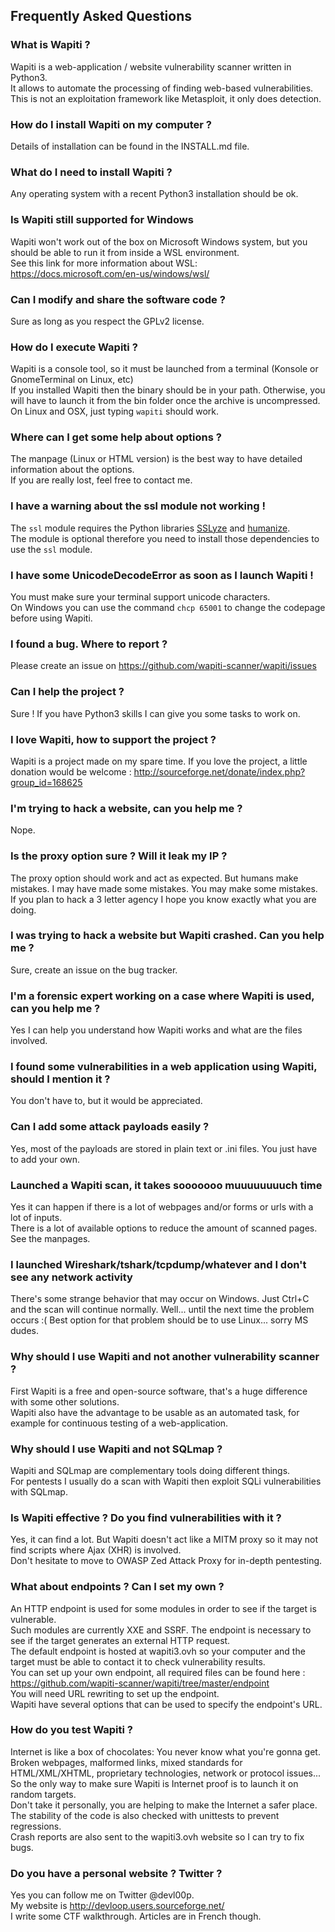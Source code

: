 ## Frequently Asked Questions ##

### What is Wapiti ? ###

Wapiti is a web-application / website vulnerability scanner written in Python3.  
It allows to automate the processing of finding web-based vulnerabilities.  
This is not an exploitation framework like Metasploit, it only does detection.

### How do I install Wapiti on my computer ? ###

Details of installation can be found in the INSTALL.md file.

### What do I need to install Wapiti ? ###

Any operating system with a recent Python3 installation should be ok.

### Is Wapiti still supported for Windows ###

Wapiti won't work out of the box on Microsoft Windows system, but you should be able to run it from inside a WSL environment.  
See this link for more information about WSL: https://docs.microsoft.com/en-us/windows/wsl/

### Can I modify and share the software code ? ###

Sure as long as you respect the GPLv2 license.

### How do I execute Wapiti ? ###

Wapiti is a console tool, so it must be launched from a terminal (Konsole or GnomeTerminal on Linux, etc)  
If you installed Wapiti then the binary should be in your path. Otherwise, you will have to launch it from the bin folder once the archive is uncompressed.  
On Linux and OSX, just typing `wapiti` should work.

### Where can I get some help about options ? ###

The manpage (Linux or HTML version) is the best way to have detailed information about the options.  
If you are really lost, feel free to contact me.

### I have a warning about the ssl module not working ! ###

The `ssl` module requires the Python libraries [SSLyze](https://github.com/nabla-c0d3/sslyze) and [humanize](https://github.com/python-humanize/humanize).  
The module is optional therefore you need to install those dependencies to use the `ssl` module.

### I have some UnicodeDecodeError as soon as I launch Wapiti ! ###

You must make sure your terminal support unicode characters.  
On Windows you can use the command `chcp 65001` to change the codepage before using Wapiti.

### I found a bug. Where to report ? ###

Please create an issue on https://github.com/wapiti-scanner/wapiti/issues

### Can I help the project ? ###

Sure ! If you have Python3 skills I can give you some tasks to work on.

### I love Wapiti, how to support the project ? ###

Wapiti is a project made on my spare time. If you love the project, a little donation would be welcome :
http://sourceforge.net/donate/index.php?group_id=168625  

### I'm trying to hack a website, can you help me ? ###

Nope.

### Is the proxy option sure ? Will it leak my IP ? ###

The proxy option should work and act as expected. But humans make mistakes. I may have made some mistakes. You may make some mistakes.  
If you plan to hack a 3 letter agency I hope you know exactly what you are doing.

### I was trying to hack a website but Wapiti crashed. Can you help me ? ###

Sure, create an issue on the bug tracker.

### I'm a forensic expert working on a case where Wapiti is used, can you help me ? ###

Yes I can help you understand how Wapiti works and what are the files involved.

### I found some vulnerabilities in a web application using Wapiti, should I mention it ? ###

You don't have to, but it would be appreciated.

### Can I add some attack payloads easily ? ###

Yes, most of the payloads are stored in plain text or .ini files. You just have to add your own.

### Launched a Wapiti scan, it takes sooooooo muuuuuuuuch time ####

Yes it can happen if there is a lot of webpages and/or forms or urls with a lot of inputs.  
There is a lot of available options to reduce the amount of scanned pages. See the manpages.

### I launched Wireshark/tshark/tcpdump/whatever and I don't see any network activity ###

There's some strange behavior that may occur on Windows. Just Ctrl+C and the scan will continue normally.
Well... until the next time the problem occurs :(
Best option for that problem should be to use Linux... sorry MS dudes.

### Why should I use Wapiti and not another vulnerability scanner ? ###

First Wapiti is a free and open-source software, that's a huge difference with some other solutions.  
Wapiti also have the advantage to be usable as an automated task, for example for continuous testing of a web-application.

### Why should I use Wapiti and not SQLmap ? ###

Wapiti and SQLmap are complementary tools doing different things.  
For pentests I usually do a scan with Wapiti then exploit SQLi vulnerabilities with SQLmap.

### Is Wapiti effective ? Do you find vulnerabilities with it ? ###

Yes, it can find a lot. But Wapiti doesn't act like a MITM proxy so it may not find scripts where Ajax (XHR) is involved.  
Don't hesitate to move to OWASP Zed Attack Proxy for in-depth pentesting.

### What about endpoints ? Can I set my own ? ###

An HTTP endpoint is used for some modules in order to see if the target is vulnerable.  
Such modules are currently XXE and SSRF. The endpoint is necessary to see if the target generates an external HTTP request.  
The default endpoint is hosted at wapiti3.ovh so your computer and the target must be able to contact it to check vulnerability results.  
You can set up your own endpoint, all required files can be found here : https://github.com/wapiti-scanner/wapiti/tree/master/endpoint  
You will need URL rewriting to set up the endpoint.  
Wapiti have several options that can be used to specify the endpoint's URL.

### How do you test Wapiti ? ###

Internet is like a box of chocolates: You never know what you're gonna get.  
Broken webpages, malformed links, mixed standards for HTML/XML/XHTML, proprietary technologies, network or protocol issues...
So the only way to make sure Wapiti is Internet proof is to launch it on random targets.  
Don't take it personally, you are helping to make the Internet a safer place.  
The stability of the code is also checked with unittests to prevent regressions.  
Crash reports are also sent to the wapiti3.ovh website so I can try to fix bugs.

### Do you have a personal website ? Twitter ? ###

Yes you can follow me on Twitter @devl00p.  
My website is http://devloop.users.sourceforge.net/  
I write some CTF walkthrough. Articles are in French though.
